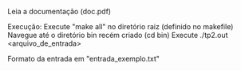 Leia a documentação (doc.pdf)

Execução: Execute "make all" no diretório raiz (definido no makefile) 
Navegue até o diretório bin recém criado (cd bin) 
Execute ./tp2.out <arquivo_de_entrada>

Formato da entrada em "entrada_exemplo.txt"
